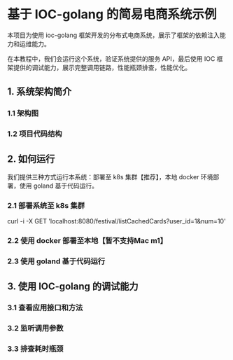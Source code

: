 # 基于 IOC-golang 的简易电商系统示例

本项目为使用 ioc-golang 框架开发的分布式电商系统，展示了框架的依赖注入能力和运维能力。

在本教程中，我们会运行这个系统，验证系统提供的服务 API，最后使用 IOC 框架提供的调试能力，展示完整调用链路，性能瓶颈排查，性能优化。

## 1. 系统架构简介

### 1.1 架构图

### 1.2 项目代码结构

## 2. 如何运行

我们提供三种方式运行本系统：部署至 k8s 集群【推荐】，本地 docker 环境部署，使用 goland 基于代码运行。

### 2.1 部署系统至 k8s 集群

curl -i -X GET 'localhost:8080/festival/listCachedCards?user_id=1&num=10'

### 2.2 使用 docker 部署至本地【暂不支持Mac m1】

### 2.3 使用 goland 基于代码运行

## 3. 使用 IOC-golang 的调试能力

### 3.1 查看应用接口和方法

### 3.2 监听调用参数

### 3.3 排查耗时瓶颈

###  
